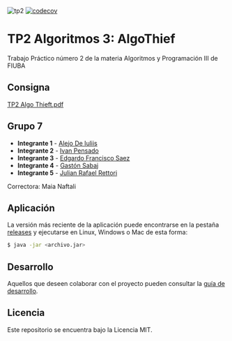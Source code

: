 ![tp2](https://github.com/JulianRettori/algo3_tp2_algoThief/actions/workflows/build.yml/badge.svg) [![codecov](https://codecov.io/gh/JulianRettori/algo3_tp2_algoThief/gh/fiuba/algo3_proyecto_ef/branch/master/graph/badge.svg)](https://codecov.base_tp2)

# TP2 Algoritmos 3: AlgoThief 

Trabajo Práctico número 2 de la materia Algoritmos y Programación III de FIUBA

## Consigna
[TP2 Algo Thieft.pdf](https://github.com/Fanusaez/juego_Algothief/files/10396739/TP2.Algo.Thieft.pdf)

## Grupo 7

* **Integrante 1** - [Alejo De Iuliis](https://github.com/alejodeiuliis)
* **Integrante 2** - [Ivan Pensado](https://github.com/pensadoivan)
* **Integrante 3** - [Edgardo Francisco Saez](https://github.com/Fanusaez)
* **Integrante 4** - [Gastón Sabaj](https://github.com/GastonSabaj)
* **Integrante 5** - [Julian Rafael Rettori](https://github.com/JulianRettori)

Correctora: Maia Naftali

## Aplicación

La versión más reciente de la aplicación puede encontrarse en la pestaña [releases](https://github.com/JulianRettori/algo3_tp2_algoThief/releases/latest) y ejecutarse en Linux, Windows o Mac de esta forma:

```bash
$ java -jar <archivo.jar>
```

## Desarrollo

Aquellos que deseen colaborar con el proyecto pueden consultar la [guía de desarrollo](./docs/Desarrollo.md).

## Licencia

Este repositorio se encuentra bajo la Licencia MIT.
